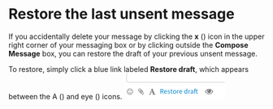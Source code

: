 # Restore the last unsent message

If you accidentally delete your message by clicking the **x**
(<i class="icon-vector-remove"></i>) icon in the upper right corner of
your messaging box or by clicking outside the **Compose Message** box, you can
restore the draft of your previous unsent message.

To restore, simply click a blue link labeled **Restore draft**, which appears between
the A (<i class="icon-vector-font"></i>) and eye
(<i class="icon-vector-eye-open"></i>) icons.
![Restore draft](/static/images/help/restore-draft.png)
